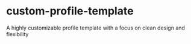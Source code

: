 # custom-profile-template
A highly customizable profile template with a focus on clean design and flexibility
